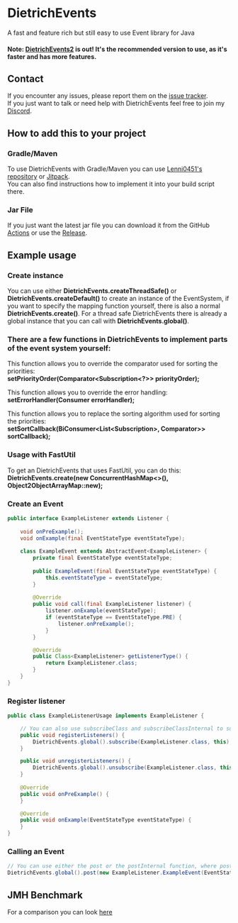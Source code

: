 # DietrichEvents
A fast and feature rich but still easy to use Event library for Java

#### Note: [DietrichEvents2](https://github.com/FlorianMichael/DietrichEvents2) is out! It's the recommended version to use, as it's faster and has more features.

## Contact
If you encounter any issues, please report them on the
[issue tracker](https://github.com/FlorianMichael/DietrichEvents/issues).  
If you just want to talk or need help with DietrichEvents feel free to join my
[Discord](https://discord.gg/BwWhCHUKDf).

## How to add this to your project
### Gradle/Maven
To use DietrichEvents with Gradle/Maven you can use [Lenni0451's repository](https://maven.lenni0451.net/#/releases/de/florianmichael/DietrichEvents) or [Jitpack](https://jitpack.io/#FlorianMichael/DietrichEvents).  
You can also find instructions how to implement it into your build script there.

### Jar File
If you just want the latest jar file you can download it from the GitHub [Actions](https://github.com/FlorianMichael/DietrichEvents/actions) or use the [Release](https://github.com/FlorianMichael/DietrichEvents/releases).

## Example usage
### Create instance
You can use either **DietrichEvents.createThreadSafe()** or **DietrichEvents.createDefault()** to create an instance of the EventSystem, 
if you want to specify the mapping function yourself, there is also a normal **DietrichEvents.create()**. 
For a thread safe DietrichEvents there is already a global instance that you can call with **DietrichEvents.global()**.

### There are a few functions in DietrichEvents to implement parts of the event system yourself:

This function allows you to override the comparator used for sorting the priorities: <br>
**setPriorityOrder(Comparator<Subscription<?>> priorityOrder);**

This function allows you to override the error handling: <br>
**setErrorHandler(Consumer<Throwable> errorHandler);**

This function allows you to replace the sorting algorithm used for sorting the priorities: <br>
**setSortCallback(BiConsumer<List<Subscription<?>>, Comparator<Subscription<?>>> sortCallback);**

### Usage with FastUtil
To get an DietrichEvents that uses FastUtil, you can do this: <br>
**DietrichEvents.create(new ConcurrentHashMap<>(), Object2ObjectArrayMap::new);**

### Create an Event
```java
public interface ExampleListener extends Listener {
    
    void onPreExample();
    void onExample(final EventStateType eventStateType);
    
    class ExampleEvent extends AbstractEvent<ExampleListener> {
        private final EventStateType eventStateType;
        
        public ExampleEvent(final EventStateType eventStateType) {
            this.eventStateType = eventStateType;
        }
        
        @Override
        public void call(final ExampleListener listener) {
            listener.onExample(eventStateType);
            if (eventStateType == EventStateType.PRE) {
                listener.onPreExample();
            }
        }

        @Override
        public Class<ExampleListener> getListenerType() {
            return ExampleListener.class;
        }
    }
}
```

### Register listener
```java
public class ExampleListenerUsage implements ExampleListener {

    // You can also use subscribeClass and subscribeClassInternal to subscribe all listeners from a specific class / object
    public void registerListeners() {
        DietrichEvents.global().subscribe(ExampleListener.class, this);
    }

    public void unregisterListeners() {
        DietrichEvents.global().unsubscribe(ExampleListener.class, this);
    }
    
    @Override
    public void onPreExample() {
    }

    @Override
    public void onExample(EventStateType eventStateType) {
    }
}
```

### Calling an Event
```java
// You can use either the post or the postInternal function, where postInternal has no error handling.
DietrichEvents.global().post(new ExampleListener.ExampleEvent(EventStateType.PRE));
```

## JMH Benchmark
For a comparison you can look [here](https://github.com/FlorianMichael/DietrichEvents2)
